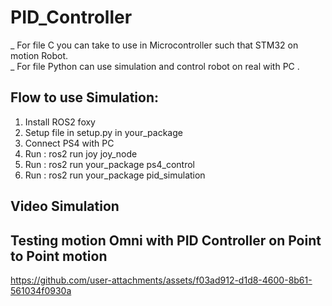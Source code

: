 # PID_Controller
_ For file C you can take to use in Microcontroller such that STM32 on motion Robot.<br>
_ For file Python can use simulation and control robot on real with PC .
## Flow to use Simulation:
1. Install ROS2 foxy
2. Setup file in setup.py in your_package
3. Connect PS4 with PC
4. Run : ros2 run joy joy_node
5. Run : ros2 run your_package ps4_control
6. Run : ros2 run your_package pid_simulation

## Video Simulation


## Testing motion Omni with PID Controller on Point to Point motion
https://github.com/user-attachments/assets/f03ad912-d1d8-4600-8b61-561034f0930a
